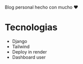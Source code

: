 Blog personal hecho con mucho ❤️
# Tecnologias
* Django
* Tailwind
* Deploy in render
* Dashboard user
